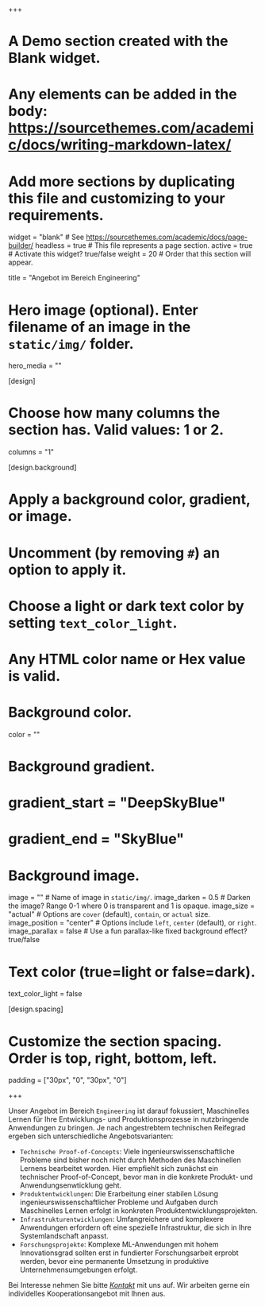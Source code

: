 +++
# A Demo section created with the Blank widget.
# Any elements can be added in the body: https://sourcethemes.com/academic/docs/writing-markdown-latex/
# Add more sections by duplicating this file and customizing to your requirements.

widget = "blank"  # See https://sourcethemes.com/academic/docs/page-builder/
headless = true  # This file represents a page section.
active = true  # Activate this widget? true/false
weight = 20  # Order that this section will appear.

title = "Angebot im Bereich Engineering"

# Hero image (optional). Enter filename of an image in the `static/img/` folder.
hero_media = ""

[design]
  # Choose how many columns the section has. Valid values: 1 or 2.
  columns = "1"

  
[design.background]
  # Apply a background color, gradient, or image.
  #   Uncomment (by removing `#`) an option to apply it.
  #   Choose a light or dark text color by setting `text_color_light`.
  #   Any HTML color name or Hex value is valid.

  # Background color.
  color = ""
  
  # Background gradient.
  # gradient_start = "DeepSkyBlue"
  # gradient_end = "SkyBlue"
  
  # Background image.
  image = ""  # Name of image in `static/img/`.
  image_darken = 0.5  # Darken the image? Range 0-1 where 0 is transparent and 1 is opaque.
  image_size = "actual"  #  Options are `cover` (default), `contain`, or `actual` size.
  image_position = "center"  # Options include `left`, `center` (default), or `right`.
  image_parallax = false  # Use a fun parallax-like fixed background effect? true/false

  # Text color (true=light or false=dark).
  text_color_light = false

[design.spacing]
  # Customize the section spacing. Order is top, right, bottom, left.
  padding = ["30px", "0", "30px", "0"]



+++

Unser Angebot im Bereich `Engineering` ist darauf fokussiert, Maschinelles Lernen für Ihre Entwicklungs- und Produktionsprozesse in nutzbringende Anwendungen zu bringen. Je nach angestrebtem technischen Reifegrad ergeben sich unterschiedliche Angebotsvarianten:

* `Technische Proof-of-Concepts`: Viele ingenieurswissenschaftliche Probleme sind bisher noch nicht durch Methoden des Maschinellen Lernens bearbeitet worden. Hier empfiehlt sich zunächst ein technischer Proof-of-Concept, bevor man in die konkrete Produkt- und Anwendungsenwticklung geht.
* `Produktentwicklungen`: Die Erarbeitung einer stabilen Lösung ingenieurswissenschaftlicher Probleme und Aufgaben durch Maschinelles Lernen erfolgt in konkreten Produktentwicklungsprojekten.
* `Infrastrukturentwicklungen`: Umfangreichere und komplexere Anwendungen erfordern oft eine spezielle Infrastruktur, die sich in Ihre Systemlandschaft anpasst.
* `Forschungsprojekte`: Komplexe ML-Anwendungen mit hohem Innovationsgrad sollten erst in fundierter Forschungsarbeit erprobt werden, bevor eine permanente Umsetzung in produktive Unternehmensumgebungen erfolgt.

Bei Interesse nehmen Sie bitte [*Kontakt*](/#contact) mit uns auf. Wir arbeiten gerne ein individelles Kooperationsangebot mit Ihnen aus.



